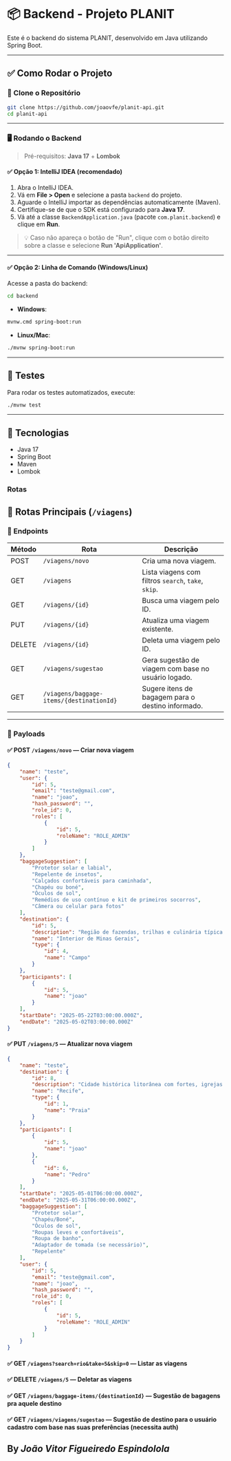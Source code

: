# 📦 Backend - Projeto PLANIT

Este é o backend do sistema PLANIT, desenvolvido em Java utilizando Spring Boot.

---

## ✅ Como Rodar o Projeto

### 🔁 Clone o Repositório

```bash
git clone https://github.com/joaovfe/planit-api.git
cd planit-api
```

---

### 🖥️ Rodando o Backend

> Pré-requisitos: **Java 17** + **Lombok**

#### ✅ Opção 1: IntelliJ IDEA (recomendado)

1. Abra o IntelliJ IDEA.
2. Vá em **File > Open** e selecione a pasta `backend` do projeto.
3. Aguarde o IntelliJ importar as dependências automaticamente (Maven).
4. Certifique-se de que o SDK está configurado para **Java 17**.
5. Vá até a classe `BackendApplication.java` (pacote `com.planit.backend`) e clique em **Run**.

> 💡 Caso não apareça o botão de "Run", clique com o botão direito sobre a classe e selecione **Run 'ApiApplication'**.

---

#### ✅ Opção 2: Linha de Comando (Windows/Linux)

Acesse a pasta do backend:

```bash
cd backend
```

- **Windows**:
```bash
mvnw.cmd spring-boot:run
```

- **Linux/Mac**:
```bash
./mvnw spring-boot:run
```

---

## 🧪 Testes

Para rodar os testes automatizados, execute:

```bash
./mvnw test
```

---

## 🔗 Tecnologias

- Java 17   
- Spring Boot
- Maven
- Lombok
### Rotas

## 📡 Rotas Principais (`/viagens`)

### 🧭 Endpoints

| Método | Rota                                      | Descrição                                               |
|--------|-------------------------------------------|----------------------------------------------------------|
| POST   | `/viagens/novo`                           | Cria uma nova viagem.                                   |
| GET    | `/viagens`                                | Lista viagens com filtros `search`, `take`, `skip`.     |
| GET    | `/viagens/{id}`                           | Busca uma viagem pelo ID.                               |
| PUT    | `/viagens/{id}`                           | Atualiza uma viagem existente.                          |
| DELETE | `/viagens/{id}`                           | Deleta uma viagem pelo ID.                              |
| GET    | `/viagens/sugestao`                       | Gera sugestão de viagem com base no usuário logado.     |
| GET    | `/viagens/baggage-items/{destinationId}`  | Sugere itens de bagagem para o destino informado.       |

---

### 🔐 Payloads

#### ✅ POST `/viagens/novo` — Criar nova viagem

```json
{
    "name": "teste",
    "user": {
        "id": 5,
        "email": "teste@gmail.com",
        "name": "joao",
        "hash_password": "",
        "role_id": 0,
        "roles": [
            {
                "id": 5,
                "roleName": "ROLE_ADMIN"
            }
        ]
    },
    "baggageSuggestion": [
        "Protetor solar e labial",
        "Repelente de insetos",
        "Calçados confortáveis para caminhada",
        "Chapéu ou boné",
        "Óculos de sol",
        "Remédios de uso contínuo e kit de primeiros socorros",
        "Câmera ou celular para fotos"
    ],
    "destination": {
        "id": 5,
        "description": "Região de fazendas, trilhas e culinária típica no campo.",
        "name": "Interior de Minas Gerais",
        "type": {
            "id": 4,
            "name": "Campo"
        }
    },
    "participants": [
        {
            "id": 5,
            "name": "joao"
        }
    ],
    "startDate": "2025-05-22T03:00:00.000Z",
    "endDate": "2025-05-02T03:00:00.000Z"
}
```
#### ✅ PUT `/viagens/5` — Atualizar nova viagem
```json
{
    "name": "teste",
    "destination": {
        "id": 8,
        "description": "Cidade histórica litorânea com fortes, igrejas e praias.",
        "name": "Recife",
        "type": {
            "id": 1,
            "name": "Praia"
        }
    },
    "participants": [
        {
            "id": 5,
            "name": "joao"
        },
        {
            "id": 6,
            "name": "Pedro"
        }
    ],
    "startDate": "2025-05-01T06:00:00.000Z",
    "endDate": "2025-05-31T06:00:00.000Z",
    "baggageSuggestion": [
        "Protetor solar",
        "Chapéu/Boné",
        "Óculos de sol",
        "Roupas leves e confortáveis",
        "Roupa de banho",
        "Adaptador de tomada (se necessário)",
        "Repelente"
    ],
    "user": {
        "id": 5,
        "email": "teste@gmail.com",
        "name": "joao",
        "hash_password": "",
        "role_id": 0,
        "roles": [
            {
                "id": 5,
                "roleName": "ROLE_ADMIN"
            }
        ]
    }
}
```
#### ✅ GET `/viagens?search=rio&take=5&skip=0` — Listar as viagens 

#### ✅ DELETE `/viagens/5` — Deletar as viagens

#### ✅ GET `/viagens/baggage-items/{destinationId}` — Sugestão de bagagens pra aquele destino

#### ✅ GET `/viagens/viagens/sugestao` — Sugestão de destino para o usuário cadastro com base nas suas preferências (necessita auth)

## By *João Vitor Figueiredo Espindolola*

